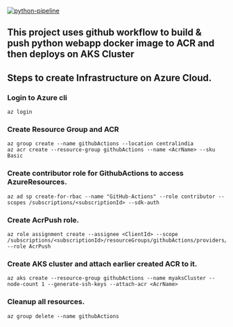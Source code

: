 [![python-pipeline](https://github.com/amrendra01/python-pipeline/actions/workflows/pipeline.yml/badge.svg)](https://github.com/amrendra01/python-pipeline/actions/workflows/pipeline.yml)




## This project uses github workflow to build & push python webapp docker image to ACR and then deploys on AKS Cluster

## Steps to create Infrastructure on Azure Cloud.
### Login to Azure cli
```
az login
```

### Create Resource Group and ACR
```
az group create --name githubActions --location centralindia
az acr create --resource-group githubActions --name <AcrName> --sku Basic
```

### Create contributor role for GithubActions to access AzureResources.
```
az ad sp create-for-rbac --name "GitHub-Actions" --role contributor --scopes /subscriptions/<subscriptionId> --sdk-auth
```

### Create AcrPush role.
```
az role assignment create --assignee <ClientId> --scope /subscriptions/<subscriptionId>/resourceGroups/githubActions/providers/Microsoft.ContainerRegistry/registries/<ACRegistryId> --role AcrPush
```

### Create AKS cluster and attach earlier created ACR to it.
```
az aks create --resource-group githubActions --name myaksCluster --node-count 1 --generate-ssh-keys --attach-acr <AcrName>
```

### Cleanup all resources.
```
az group delete --name githubActions
```